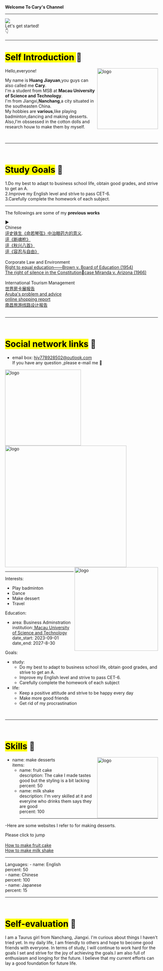 <p><head><strong>Welcome To Cary's Channel</strong></head>
<hr>

<img src=https://github.com/user-attachments/assets/76223924-e477-49c1-b78e-c8f9a2189b37>
<br>
<figcaption>Let's get started!</figcaption>
👇


<hr>

# <mark>Self Introduction </mark>🧡

<img align="right" width="200" alt="logo" src=https://github.com/user-attachments/assets/77af02dd-3343-4cd4-8d86-4c74c1f27a63>

Hello,everyone! <br>
<p>My name is <strong>Huang Jiayuan</strong>,you guys can also called me <strong>Cary</strong>.<br>
I'm a student from MSB at <strong>Macau University of Science and Technology</strong>.<br>
I'm from Jiangxi,<strong>Nanchang</strong>,a city situated in the southeasten China.<br>
My hobbies are <strong>various</strong>,like playing badminton,dancing and making desserts.<br>
Also,I'm obssessed in the cotton dolls and research houw to make them by myself.</p>

<br>
<hr>
<br>

# <mark>Study Goals</mark> 💛

1.Do my best to adapt to business school life, obtain good grades, and strive to get an A.<br> 
2.Improve my English level and strive to pass CET-6.<br>
3.Carefully complete the homework of each subject.<br>
<hr>
<p>The followings are some of my <strong>previous works</strong></p>▶<br>
Chinese <br>
<a href="https://docs.qq.com/doc/DQ0J3UmpCUGhFUEdZ?_bid=1&client=drive_file&nlc=1"> 评史铁生《命若琴弦》中治眼药方的意义</a>.<br>
<a href="https://docs.qq.com/document/DQ3pZWXZqSGNYSWdr">评《断魂枪》</a><br>
<a href="https://docs.qq.com/document/DQ3J3Y0RsQ1JCS2xx">评《秋兴八首》</a><br>
<a href="https://docs.qq.com/document/DQ2FlQXp6cFVnUUZw">评《容忍与自由》</a><br>
<br>
Corporate Law and Environment<br>
<a href="https://docs.qq.com/pdf/DQ3ZOYktoemhSWmxl">Right to equal education——Brown v. Board of Education (1954)</a><br>
<a href="https://docs.qq.com/document/DQ1FFQUZGRGxvUVRB">The right of silence in the Constitutioncase Miranda v. Arizona (1966)</a><br>
<br>
International Tourism Management<br>
<a href="https://docs.qq.com/document/DQ2xjd0N5aFpJY2dJ">世界房卡展报告</a><br>
<a href="https://docs.qq.com/document/DQ0ZVTE5VVWxEaGJC">Aruba's problem and advice</a><br>
<a href="https://docs.qq.com/document/DQ0ZCb3BvcWlBU3RZ">online shopping report</a><br>
<a href="https://docs.qq.com/document/DQ2FTcHRSQUVreE1X">南昌旅游线路设计报告</a><br>



<br>
<hr>
<br>

 # <mark>Social network links</mark> 💚
 
 - email box: hjy778928502@outlook.com<br>
    If you have any question ,please e-mail me 💬 <br>

<img align="left" width="250" alt="logo" src=https://github.com/user-attachments/assets/76ca1109-de3c-43db-a1e1-85b9682abee6>
<img align="middle" width="400" alt="logo" src=https://github.com/user-attachments/assets/2b0328e8-5672-48a9-8a2f-ce0339bc5c42>
<img align="right" width="275" alt="logo" src=https://github.com/user-attachments/assets/e011e9b7-b669-4fcb-8bef-168ef5ead3bf>
<hr>

Interests:
  - Play badminton
  - Dance
  - Make dessert
  - Travel

Education:
  - area: Business Adminstration<br>
    institution:<a href="https://www.must.edu.mo/"> Macau University of Science and Technology</a><br>
    date_start: 2023-09-01<br>
    date_end: 2027-8-30
    
Goals:
  - study: 
      - Do my best to adapt to business school life, obtain good grades, and strive to get an A.
      - Improve my English level and strive to pass CET-6.
      - Carefully complete the homework of each subject 
  - life: 
      - Keep a positive attitude and strive to be happy every day
      - Make more good friends
      - Get rid of my procrastination

<br>
<hr>
<br>

# <mark>Skills</mark> 💙

<img align="right" width="200" alt="logo" src=https://github.com/user-attachments/assets/3ebc5ba7-1580-4af3-8c29-6c0e4db7d87f>

  - name: make desserts<br>
    items:<br>
      - name: fruit cake<br>
        description: The cake I made tastes good but the styling is a bit lacking <br>
        percent: 50<br>
      - name: milk shake<br>
        description: I'm very skilled at it and everyine who drinks them says they are good<br>
        percent: 100<br>
        <hr>
  -Here are some websites I refer to for making desserts.<br>
  <aside>Please click to jump</aside><br>
  <a href="https://m.xiachufang.com/recipe/261178/">How to make fruit cake</a><br>
   <a href="https://m.xiachufang.com/recipe/261178/](https://www.dealmoon.com/guide/944449">How to make milk shake</a>    
   
<hr>
Languages:
  - name: English<br>
    percent: 50<br>
  - name: Chinese<br>
    percent: 100<br>
  - name: Japanese<br>
    percent: 15

<br>
<hr>
<br>

# <mark>Self-evaluation</mark> 💜

I am a Taurus girl from Nanchang, Jiangxi. I'm curious about things I haven't tried yet. In my daily life, I am friendly to others and hope to become good friends with everyone. In terms of study, I will continue to work hard for the goals I set and strive for the joy of achieving the goals.I am also full of enthusiasm and longing for the future. I believe that my current efforts can lay a good foundation for future life.<br>




